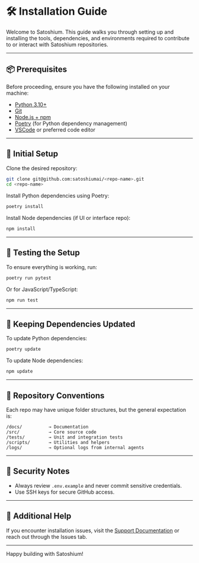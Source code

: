 # 🛠️ Installation Guide

Welcome to Satoshium. This guide walks you through setting up and installing the tools, dependencies, and environments required to contribute to or interact with Satoshium repositories.

---

## 📦 Prerequisites

Before proceeding, ensure you have the following installed on your machine:

- [Python 3.10+](https://www.python.org/downloads/)
- [Git](https://git-scm.com/)
- [Node.js + npm](https://nodejs.org/)
- [Poetry](https://python-poetry.org/docs/#installation) (for Python dependency management)
- [VSCode](https://code.visualstudio.com/) or preferred code editor

---

## 🧰 Initial Setup

Clone the desired repository:

```bash
git clone git@github.com:satoshiumai/<repo-name>.git
cd <repo-name>
```

Install Python dependencies using Poetry:

```bash
poetry install
```

Install Node dependencies (if UI or interface repo):

```bash
npm install
```

---

## 🧪 Testing the Setup

To ensure everything is working, run:

```bash
poetry run pytest
```

Or for JavaScript/TypeScript:

```bash
npm run test
```

---

## 🔁 Keeping Dependencies Updated

To update Python dependencies:

```bash
poetry update
```

To update Node dependencies:

```bash
npm update
```

---

## 📁 Repository Conventions

Each repo may have unique folder structures, but the general expectation is:

```
/docs/          → Documentation
/src/           → Core source code
/tests/         → Unit and integration tests
/scripts/       → Utilities and helpers
/logs/          → Optional logs from internal agents
```

---

## 🔐 Security Notes

- Always review `.env.example` and never commit sensitive credentials.
- Use SSH keys for secure GitHub access.

---

## 🧾 Additional Help

If you encounter installation issues, visit the [Support Documentation](support.md) or reach out through the Issues tab.

---

Happy building with Satoshium!
